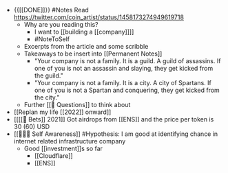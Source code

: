 - {{[[DONE]]}} #Notes Read https://twitter.com/coin_artist/status/1458173274949619718 
    - Why are you reading this?
        - I want to [[building a [[company]]]]
        - #NoteToSelf
    - Excerpts from the article and some scribble
    - Takeaways to be insert into [[Permanent Notes]]
        - "Your company is not a family. It is a guild. A guild of assassins. If one of you is not an assassin and slaying, they get kicked from the guild."
        - "Your company is not a family. It is a city. A city of Spartans. If one of you is not a Spartan and conquering, they get kicked from the city."
    - Further [[🤔 Questions]] to think about
- [[Replan my life [[2022]] onward]]
- [[[[🔮 Bets]] 2021]] Got airdrops from [[ENS]] and the price per token is 30 (60) USD
- [[🧘🏻‍♂️ Self Awareness]] #Hypothesis: I am good at identifying chance in internet related infrastructure company
    - Good [[investment]]s so far
        - [[Cloudflare]]
        - [[ENS]]
